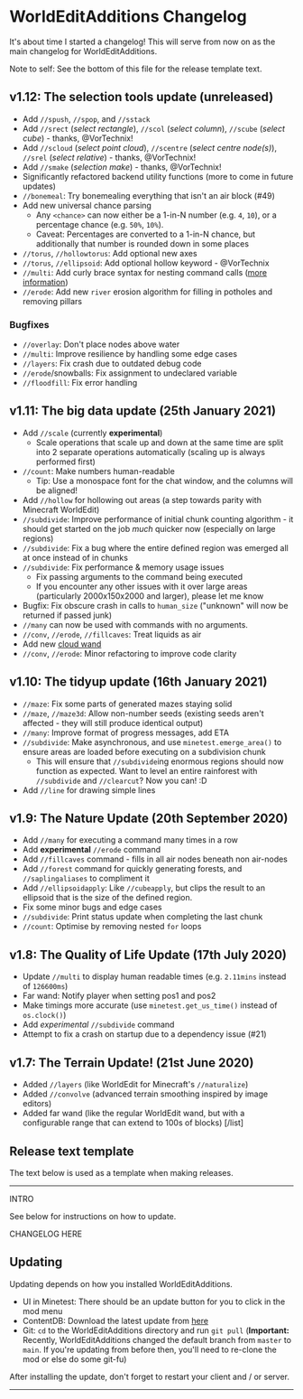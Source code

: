 # WorldEditAdditions Changelog
It's about time I started a changelog! This will serve from now on as the main changelog for WorldEditAdditions.

Note to self: See the bottom of this file for the release template text.

## v1.12: The selection tools update (unreleased)
 - Add `//spush`, `//spop`, and `//sstack`
 - Add `//srect` (_select rectangle_), `//scol` (_select column_), `//scube` (_select cube_) - thanks, @VorTechnix!
 - Add `//scloud` (_select point cloud_), `//scentre` (_select centre node(s)_), `//srel` (_select relative_)  - thanks, @VorTechnix!
 - Add `//smake` (_selection make_) - thanks, @VorTechnix!
 - Significantly refactored backend utility functions (more to come in future updates)
 - `//bonemeal`: Try bonemealing everything that isn't an air block (#49)
 - Add new universal chance parsing
     - Any `<chance>` can now either be a 1-in-N number (e.g. `4`, `10`), or a percentage chance (e.g. `50%`, `10%`).
     - Caveat: Percentages are converted to a 1-in-N chance, but additionally that number is rounded down in some places
 - `//torus`, `//hollowtorus`: Add optional new axes
 - `//torus`, `//ellipsoid`: Add optional hollow keyword - @VorTechnix
 - `//multi`: Add curly brace syntax for nesting command calls ([more information](https://github.com/sbrl/Minetest-WorldEditAdditions/blob/main/Chat-Command-Reference.md#multi-command_a-command_b-command_c-))
 - `//erode`: Add new `river` erosion algorithm for filling in potholes and removing pillars

### Bugfixes
 - `//overlay`: Don't place nodes above water
 - `//multi`: Improve resilience by handling some edge cases
 - `//layers`: Fix crash due to outdated debug code
 - `//erode`/snowballs: Fix assignment to undeclared variable
 - `//floodfill`: Fix error handling


## v1.11: The big data update (25th January 2021)
 - Add `//scale` (currently **experimental**)
     - Scale operations that scale up and down at the same time are split into 2 separate operations automatically (scaling up is always performed first)
 - `//count`: Make numbers human-readable
     - Tip: Use a monospace font for the chat window, and the columns will be aligned!
 - Add `//hollow` for hollowing out areas (a step towards parity with Minecraft WorldEdit)
 - `//subdivide`: Improve performance of initial chunk counting algorithm - it should get started on the job _much_ quicker now (especially on large regions)
 - `//subdivide`: Fix a bug where the entire defined region was emerged all at once instead of in chunks
 - `//subdivide`: Fix performance & memory usage issues
     - Fix passing arguments to the command being executed
     - If you encounter any other issues with it over large areas (particularly 2000x150x2000 and larger), please let me know
 - Bugfix: Fix obscure crash in calls to `human_size` ("unknown" will now be returned if passed junk)
 - `//many` can now be used with commands with no arguments.
 - `//conv`, `//erode`, `//fillcaves`: Treat liquids as air
 - Add new [cloud wand](https://github.com/sbrl/Minetest-WorldEditAdditions/blob/main/Chat-Command-Reference.md#cloud-wand)
 - `//conv`, `//erode`: Minor refactoring to improve code clarity


## v1.10: The tidyup update (16th January 2021)
 - `//maze`: Fix some parts of generated mazes staying solid
 - `//maze`, `//maze3d`: Allow non-number seeds (existing seeds aren't affected - they will still produce identical output)
 - `//many`: Improve format of progress messages, add ETA
 - `//subdivide`: Make asynchronous, and use `minetest.emerge_area()` to ensure areas are loaded before executing on a subdivision chunk
     - This will ensure that `//subdivide`ing enormous regions should now function as expected. Want to level an entire rainforest with `//subdivide` and `//clearcut`? Now you can! :D
 - Add `//line` for drawing simple lines


## v1.9: The Nature Update (20th September 2020)
 - Add `//many` for executing a command many times in a row
 - Add **experimental** `//erode` command
 - Add `//fillcaves` command - fills in all air nodes beneath non air-nodes
 - Add `//forest` command for quickly generating forests, and `//saplingaliases` to compliment it
 - Add `//ellipsoidapply`: Like `//cubeapply`, but clips the result to an ellipsoid that is the size of the defined region.
 - Fix some minor bugs and edge cases
 - `//subdivide`: Print status update when completing the last chunk
 - `//count`: Optimise by removing nested `for` loops


## v1.8: The Quality of Life Update (17th July 2020)
 - Update `//multi` to display human readable times (e.g. `2.11mins` instead of `126600ms`)
 - Far wand: Notify player when setting pos1 and pos2
 - Make timings more accurate (use `minetest.get_us_time()` instead of `os.clock()`)
 - Add _experimental_ `//subdivide` command
 - Attempt to fix a crash on startup due to a dependency issue (#21)


## v1.7: The Terrain Update! (21st June 2020)
 - Added `//layers` (like WorldEdit for Minecraft's `//naturalize`)
 - Added `//convolve` (advanced terrain smoothing inspired by image editors)
 - Added far wand (like the regular WorldEdit wand, but with a configurable range that can extend to 100s of blocks)
[/list]


## Release text template
The text below is used as a template when making releases.

--------

INTRO

See below for instructions on how to update.

CHANGELOG HERE


## Updating
Updating depends on how you installed WorldEditAdditions.

 - UI in Minetest: There should be an update button for you to click in the mod menu
 - ContentDB: Download the latest update from [here](https://content.minetest.net/packages/Starbeamrainbowlabs/worldeditadditions/)
 - Git: `cd` to the WorldEditAdditions directory and run `git pull` (**Important:** Recently, WorldEditAdditions changed the default branch from `master` to `main`. If you're updating from before then, you'll need to re-clone the mod or else do some git-fu)

After installing the update, don't forget to restart your client and / or server.


--------
